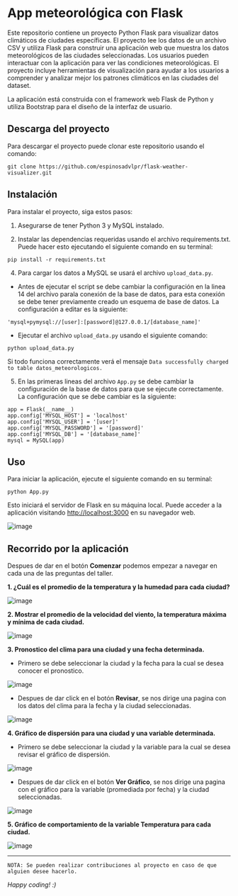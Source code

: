 # App meteorológica con Flask

Este repositorio contiene un proyecto Python Flask para visualizar datos climáticos de ciudades específicas.
El proyecto lee los datos de un archivo CSV y utiliza Flask para construir una aplicación web que muestra los datos meteorológicos de las ciudades seleccionadas. Los usuarios pueden interactuar con la aplicación para ver las condiciones meteorológicas. El proyecto incluye herramientas de visualización para ayudar a los usuarios a comprender y analizar mejor los patrones climáticos en las ciudades del dataset.

La aplicación está construida con el framework web Flask de Python y utiliza Bootstrap para el diseño de la interfaz de usuario.

## Descarga del proyecto

Para descargar el proyecto puede clonar este repositorio usando el comando:

```
git clone https://github.com/espinosadvlpr/flask-weather-visualizer.git
```

## Instalación

Para instalar el proyecto, siga estos pasos:

1. Asegurarse de tener Python 3 y MySQL instalado.

3. Instalar las dependencias requeridas usando el archivo requirements.txt. 
Puede hacer esto ejecutando el siguiente comando en su terminal:

```
pip install -r requirements.txt
```

4. Para cargar los datos a MySQL se usará el archivo `upload_data.py`. 
- Antes de ejecutar el script se debe cambiar la configuración en la linea 14 del archivo parala conexión de la base de datos, para esta conexión se debe tener previamente creado un esquema de base de datos. La configuración a editar es la siguiente:
```
'mysql+pymysql://[user]:[password]@127.0.0.1/[database_name]'
```
- Ejecutar el archivo `upload_data.py` usando el siguiente comando:

```
python upload_data.py
```
Si todo funciona correctamente verá el mensaje `Data successfully charged to table datos_meteorologicos.`

5. En las primeras lineas del archivo `App.py` se debe cambiar la configuración de la base de datos para que se ejecute correctamente. La configuración que se debe cambiar es la siguiente:

```
app = Flask(__name__)
app.config['MYSQL_HOST'] = 'localhost'
app.config['MYSQL_USER'] = '[user]'
app.config['MYSQL_PASSWORD'] = '[password]'
app.config['MYSQL_DB'] = '[database_name]'
mysql = MySQL(app)
```

## Uso

Para iniciar la aplicación, ejecute el siguiente comando en su terminal:

```
python App.py
```

Esto iniciará el servidor de Flask en su máquina local. 
Puede acceder a la aplicación visitando <http://localhost:3000> en su navegador web.

![image](https://user-images.githubusercontent.com/38819699/233885834-e2603e4c-7c3a-42aa-a3f3-647ed36609f8.png)

## Recorrido por la aplicación

Despues de dar en el botón **Comenzar** podemos empezar a navegar en cada una de las preguntas del taller.

**1. ¿Cuál es el promedio de la temperatura y la humedad para cada ciudad?**

![image](https://user-images.githubusercontent.com/38819699/233886407-718ae43c-1e5f-4064-ac4f-510a59ca616d.png)

**2. Mostrar el promedio de la velocidad del viento, la temperatura máxima y mínima de cada ciudad.**

![image](https://user-images.githubusercontent.com/38819699/233886471-576e194d-af41-405e-8496-ae13faaeae37.png)

**3. Pronostico del clima para una ciudad y una fecha determinada.**
- Primero se debe seleccionar la ciudad y la fecha para la cual se desea conocer el pronostico.

![image](https://user-images.githubusercontent.com/38819699/233886576-c8d63eeb-9c2c-4fb7-a958-ef5ce4b36497.png)

- Despues de dar click en el botón **Revisar**, se nos dirige una pagina con los datos del clima para la fecha y la ciudad seleccionadas.

![image](https://user-images.githubusercontent.com/38819699/233887100-97c70f8c-de81-4f82-98e6-06790d911f79.png)

**4. Gráfico de dispersión para una ciudad y una variable determinada.**
- Primero se debe seleccionar la ciudad y la variable para la cual se desea revisar el gráfico de dispersión.

![image](https://user-images.githubusercontent.com/38819699/233887368-72709cd5-7f6d-42a1-89a2-65451ecc4365.png)

- Despues de dar click en el botón **Ver Gráfico**, se nos dirige una pagina con el gráfico para la variable (promediada por fecha) y la ciudad seleccionadas.

![image](https://user-images.githubusercontent.com/38819699/233887854-68696b6b-b353-4989-8787-05cad314fa47.png)

**5. Gráfico de comportamiento de la variable Temperatura para cada ciudad.**

![image](https://user-images.githubusercontent.com/38819699/233888588-fbb126de-bed1-41b4-9231-ce812123a62d.png)


---
`
NOTA: Se pueden realizar contribuciones al proyecto en caso de que alguien desee hacerlo.
`

*Happy coding! :)*
